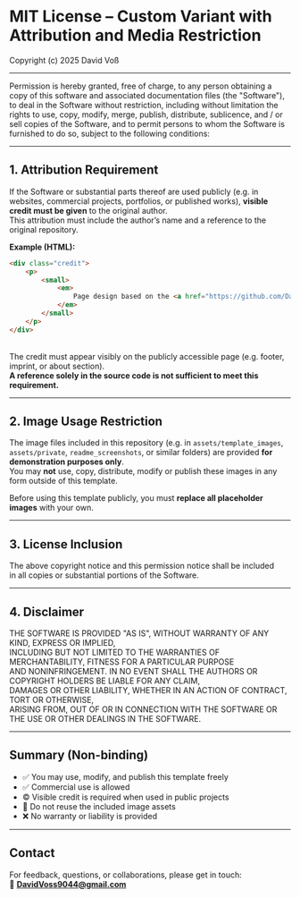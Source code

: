 # MIT License – Custom Variant with Attribution and Media Restriction
Copyright (c) 2025 David Voß

---

Permission is hereby granted, free of charge, to any person obtaining a copy of this software and associated documentation files (the "Software"), to deal in the Software without restriction, including without limitation the rights to use, copy, modify, merge, publish, distribute, sublicence, and / or sell copies of the Software, and to permit persons to whom the Software is furnished to do so, subject to the following conditions:

---

## 1. Attribution Requirement

If the Software or substantial parts thereof are used publicly (e.g. in websites, commercial projects, portfolios, or published works), **visible credit must be given** to the original author.  
This attribution must include the author’s name and a reference to the original repository.

**Example (HTML):**

```html
<div class="credit">
    <p>
        <small>
            <em>
                Page design based on the <a href="https://github.com/David-Voss/Product-Page-Template" title="github.com/David-Voss/Product-Page" target="_blank" rel="noopener noreferrer">original layout</a> by <a href="https://github.com/David-Voss" title="github.com/David-Voss" target="_blank" rel="noopener noreferrer">David Voß</a>.
            </em>
        </small>
    </p>
</div>
```

<br>
The credit must appear visibly on the publicly accessible page (e.g. footer, imprint, or about section). <br>
<b>A reference solely in the source code is not sufficient to meet this requirement.</b>

---

## 2. Image Usage Restriction

The image files included in this repository (e.g. in `assets/template_images`, `assets/private`, `readme_screenshots`, or similar folders) are provided **for demonstration purposes only**.  
You may **not** use, copy, distribute, modify or publish these images in any form outside of this template.

Before using this template publicly, you must **replace all placeholder images** with your own.

---

## 3. License Inclusion

The above copyright notice and this permission notice shall be included  
in all copies or substantial portions of the Software.

---

## 4. Disclaimer

THE SOFTWARE IS PROVIDED "AS IS", WITHOUT WARRANTY OF ANY KIND, EXPRESS OR IMPLIED,  
INCLUDING BUT NOT LIMITED TO THE WARRANTIES OF MERCHANTABILITY, FITNESS FOR A PARTICULAR PURPOSE  
AND NONINFRINGEMENT. IN NO EVENT SHALL THE AUTHORS OR COPYRIGHT HOLDERS BE LIABLE FOR ANY CLAIM,  
DAMAGES OR OTHER LIABILITY, WHETHER IN AN ACTION OF CONTRACT, TORT OR OTHERWISE,  
ARISING FROM, OUT OF OR IN CONNECTION WITH THE SOFTWARE OR THE USE OR OTHER DEALINGS IN THE SOFTWARE.

---

## Summary (Non-binding)

- &#9989; You may use, modify, and publish this template freely  
- &#9989; Commercial use is allowed  
- &#169;&#65039; Visible credit is required when used in public projects  
- &#128683; Do not reuse the included image assets  
- &#10060; No warranty or liability is provided  

---

## Contact

For feedback, questions, or collaborations, please get in touch:  
&#128231; **DavidVoss9044@gmail.com**